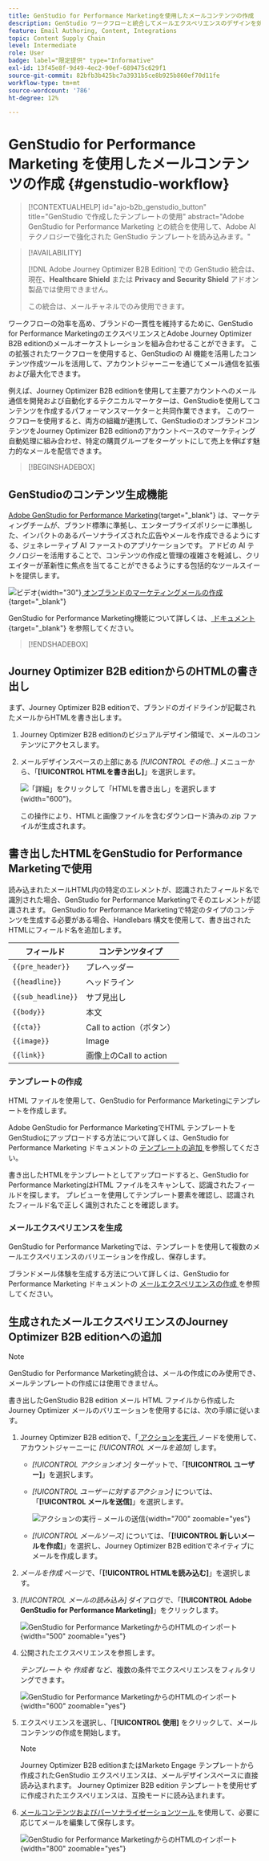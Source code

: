 ```yaml
---
title: GenStudio for Performance Marketingを使用したメールコンテンツの作成
description: GenStudio ワークフローと統合してメールエクスペリエンスのデザインを効率化する方法を説明します。
feature: Email Authoring, Content, Integrations
topic: Content Supply Chain
level: Intermediate
role: User
badge: label="限定提供" type="Informative"
exl-id: 13f45e8f-9d49-4ec2-90ef-689475c629f1
source-git-commit: 82bfb3b425bc7a3931b5ce8b925b860ef70d11fe
workflow-type: tm+mt
source-wordcount: '786'
ht-degree: 12%

---
```


# GenStudio for Performance Marketing を使用したメールコンテンツの作成 {#genstudio-workflow}

>[!CONTEXTUALHELP]
>id="ajo-b2b_genstudio_button"
>title="GenStudio で作成したテンプレートの使用"
>abstract="Adobe GenStudio for Performance Marketing との統合を使用して、Adobe AI テクノロジーで強化された GenStudio テンプレートを読み込みます。"

>[!AVAILABILITY]
>
>[!DNL Adobe Journey Optimizer B2B Edition] での GenStudio 統合は、現在、**Healthcare Shield** または **Privacy and Security Shield** アドオン製品では使用できません。
>
>この統合は、メールチャネルでのみ使用できます。

ワークフローの効率を高め、ブランドの一貫性を維持するために、GenStudio for Performance MarketingのエクスペリエンスとAdobe Journey Optimizer B2B editionのメールオーケストレーションを組み合わせることができます。 この拡張されたワークフローを使用すると、GenStudioの AI 機能を活用したコンテンツ作成ツールを活用して、アカウントジャーニーを通じてメール通信を拡張および最大化できます。

例えば、Journey Optimizer B2B editionを使用して主要アカウントへのメール通信を開発および自動化するテクニカルマーケターは、GenStudioを使用してコンテンツを作成するパフォーマンスマーケターと共同作業できます。 このワークフローを使用すると、両方の組織が連携して、GenStudioのオンブランドコンテンツをJourney Optimizer B2B editionのアカウントベースのマーケティング自動処理に組み合わせ、特定の購買グループをターゲットにして売上を伸ばす魅力的なメールを配信できます。

>[!BEGINSHADEBOX]

## GenStudioのコンテンツ生成機能

[Adobe GenStudio for Performance Marketing](https://business.adobe.com/jp/products/genstudio-for-performance-marketing.html){target="_blank"} は、マーケティングチームが、ブランド標準に準拠し、エンタープライズポリシーに準拠した、インパクトのあるパーソナライズされた広告やメールを作成できるようにする、ジェネレーティブ AI ファーストのアプリケーションです。 アドビの AI テクノロジーを活用することで、コンテンツの作成と管理の複雑さを軽減し、クリエイターが革新性に焦点を当てることができるようにする包括的なツールスイートを提供します。

![ ビデオ ](../../assets/do-not-localize/icon-video.svg){width="30"}[ オンブランドのマーケティングメールの作成 ](https://experienceleague.adobe.com/ja/docs/genstudio-for-performance-marketing-learn/tutorials/creating-experiences/creating-on-brand-emails){target="_blank"}

GenStudio for Performance Marketing機能について詳しくは、[ ドキュメント ](https://experienceleague.adobe.com/ja/docs/genstudio-for-performance-marketing/user-guide/home){target="_blank"} を参照してください。

>[!ENDSHADEBOX]

## Journey Optimizer B2B editionからのHTMLの書き出し

まず、Journey Optimizer B2B editionで、ブランドのガイドラインが記載されたメールからHTMLを書き出します。

1. Journey Optimizer B2B editionのビジュアルデザイン領域で、メールのコンテンツにアクセスします。

1. メールデザインスペースの上部にある _[!UICONTROL その他…]_ メニューから、「**[!UICONTROL HTMLを書き出し]**」を選択します。

   ![ 「詳細」をクリックして「HTMLを書き出し」を選択します ](./assets/email-export-html.png){width="600"}。

   この操作により、HTMLと画像ファイルを含むダウンロード済みの.zip ファイルが生成されます。

## 書き出したHTMLをGenStudio for Performance Marketingで使用

読み込まれたメールHTML内の特定のエレメントが、認識されたフィールド名で識別された場合、GenStudio for Performance Marketingでそのエレメントが認識されます。 GenStudio for Performance Marketingで特定のタイプのコンテンツを生成する必要がある場合、Handlebars 構文を使用して、書き出されたHTMLにフィールド名を追加します。

| フィールド | コンテンツタイプ |
| ----------------- | ------------------------- |
| `{{pre_header}}` | プレヘッダー |
| `{{headline}}` | ヘッドライン |
| `{{sub_headline}}` | サブ見出し |
| `{{body}}` | 本文 |
| `{{cta}}` | Call to action（ボタン） |
| `{{image}}` | Image |
| `{{link}}` | 画像上のCall to action |

### テンプレートの作成

HTML ファイルを使用して、GenStudio for Performance Marketingにテンプレートを作成します。

Adobe GenStudio for Performance MarketingでHTML テンプレートをGenStudioにアップロードする方法について詳しくは、GenStudio for Performance Marketing ドキュメントの [ テンプレートの追加 ](https://experienceleague.adobe.com/en/docs/genstudio-for-performance-marketing/user-guide/content/templates/use-templates#add-a-template) を参照してください。

書き出したHTMLをテンプレートとしてアップロードすると、GenStudio for Performance MarketingはHTML ファイルをスキャンして、認識されたフィールドを探します。 プレビューを使用してテンプレート要素を確認し、認識されたフィールド名で正しく識別されたことを確認します。

### メールエクスペリエンスを生成

GenStudio for Performance Marketingでは、テンプレートを使用して複数のメールエクスペリエンスのバリエーションを作成し、保存します。

ブランドメール体験を生成する方法について詳しくは、GenStudio for Performance Marketing ドキュメントの [ メールエクスペリエンスの作成 ](https://experienceleague.adobe.com/ja/docs/genstudio-for-performance-marketing/user-guide/create/create-email-experience) を参照してください。

## 生成されたメールエクスペリエンスのJourney Optimizer B2B editionへの追加

>[!NOTE]
>
>GenStudio for Performance Marketing統合は、メールの作成にのみ使用でき、メールテンプレートの作成には使用できません。

書き出したGenStudio B2B edition メール HTML ファイルから作成したJourney Optimizer メールのバリエーションを使用するには、次の手順に従います。

1. Journey Optimizer B2B editionで、「[ アクションを実行 ](./add-email.md) ノードを使用して、アカウントジャーニーに _[!UICONTROL メールを追加]_ します。

   * _[!UICONTROL アクションオン]_ ターゲットで、「**[!UICONTROL ユーザー]**」を選択します。

   * _[!UICONTROL ユーザーに対するアクション]_ については、「**[!UICONTROL メールを送信]**」を選択します。

     ![ アクションの実行 – メールの送信 ](./assets/journey-node-send-email.png){width="700" zoomable="yes"}

   * _[!UICONTROL メールソース]_ については、「**[!UICONTROL 新しいメールを作成]**」を選択し、Journey Optimizer B2B editionでネイティブにメールを作成します。

1. _メールを作成_ ページで、「**[!UICONTROL HTMLを読み込む]**」を選択します。

1. _[!UICONTROL メールの読み込み]_ ダイアログで、「**[!UICONTROL Adobe GenStudio for Performance Marketing]**」をクリックします。

   ![GenStudio for Performance MarketingからのHTMLのインポート ](./assets/email-import-html-genstudio.png){width="500" zoomable="yes"}

1. 公開されたエクスペリエンスを参照します。

   _テンプレート_ や _作成者_ など、複数の条件でエクスペリエンスをフィルタリングできます。

   ![GenStudio for Performance MarketingからのHTMLのインポート ](./assets/email-import-select-gen-studio-experience.png){width="600" zoomable="yes"}

1. エクスペリエンスを選択し、「**[!UICONTROL 使用]** をクリックして、メールコンテンツの作成を開始します。

   >[!NOTE]
   >
   >Journey Optimizer B2B editionまたはMarketo Engage テンプレートから作成されたGenStudio エクスペリエンスは、メールデザインスペースに直接読み込まれます。 Journey Optimizer B2B edition テンプレートを使用せずに作成されたエクスペリエンスは、互換モードに読み込まれます。

1. [ メールコンテンツおよびパーソナライゼーションツール ](./email-authoring.md) を使用して、必要に応じてメールを編集して保存します。

   ![GenStudio for Performance MarketingからのHTMLのインポート ](./assets/email-imported-experience.png){width="800" zoomable="yes"}
